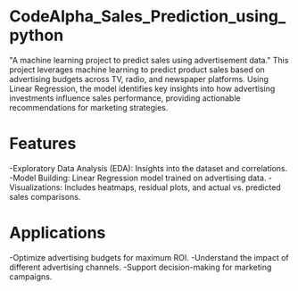 # CodeAlpha_Sales_Prediction_using_python
"A machine learning project to predict sales using advertisement data." This project leverages machine learning to predict product sales based on advertising budgets across TV, radio, and newspaper platforms. Using Linear Regression, the model identifies key insights into how advertising investments influence sales performance, providing actionable recommendations for marketing strategies.
# Features
-Exploratory Data Analysis (EDA): Insights into the dataset and correlations. -Model Building: Linear Regression model trained on advertising data. -Visualizations: Includes heatmaps, residual plots, and actual vs. predicted sales comparisons.
# Applications
-Optimize advertising budgets for maximum ROI. 
-Understand the impact of different advertising channels. -Support decision-making for marketing campaigns.
